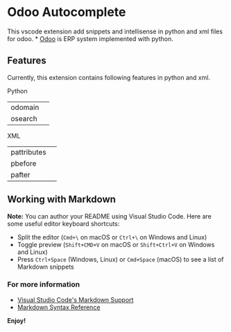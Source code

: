# Odoo Autocomplete

This vscode extension add snippets and intellisense in python and xml files for odoo. * [Odoo](https://www.odoo.com/) is ERP system implemented with python.

## Features

Currently, this extension contains following features in python and xml.

Python

|         |   |
|---------|---|
| odomain |   |
| osearch |   |

XML

|             |   |
|-------------|---|
| pattributes |   |
| pbefore     |   |
| pafter      |   |


## Working with Markdown

**Note:** You can author your README using Visual Studio Code.  Here are some useful editor keyboard shortcuts:

* Split the editor (`Cmd+\` on macOS or `Ctrl+\` on Windows and Linux)
* Toggle preview (`Shift+CMD+V` on macOS or `Shift+Ctrl+V` on Windows and Linux)
* Press `Ctrl+Space` (Windows, Linux) or `Cmd+Space` (macOS) to see a list of Markdown snippets

### For more information

* [Visual Studio Code's Markdown Support](http://code.visualstudio.com/docs/languages/markdown)
* [Markdown Syntax Reference](https://help.github.com/articles/markdown-basics/)

**Enjoy!**

